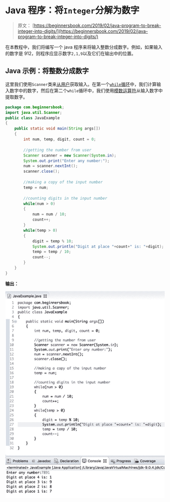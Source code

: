 # Java 程序：将`Integer`分解为数字

> 原文： [https://beginnersbook.com/2019/02/java-program-to-break-integer-into-digits/](https://beginnersbook.com/2019/02/java-program-to-break-integer-into-digits/)

在本教程中，我们将编写一个 java 程序来将输入整数分成数字。例如，如果输入的数字是 912，则程序应显示数字`2,1,9`以及它们在输出中的位置。

## Java 示例：将整数分成数字

这里我们使用`Scanner`类来[从用户](https://beginnersbook.com/2014/07/java-program-to-get-input-from-user/)获取输入。在第一个[`while`循环](https://beginnersbook.com/2015/03/while-loop-in-java-with-examples/)中，我们计算输入数字中的数字，然后在第二个`while`循环中，我们使用[模数运算符](https://beginnersbook.com/2017/08/operators-in-java/)从输入数字中提取数字。

```java
package com.beginnersbook;
import java.util.Scanner;
public class JavaExample 
{
    public static void main(String args[])
    {
        int num, temp, digit, count = 0;

        //getting the number from user
        Scanner scanner = new Scanner(System.in);
        System.out.print("Enter any number:");
        num = scanner.nextInt();
        scanner.close();

        //making a copy of the input number
        temp = num;

        //counting digits in the input number
        while(num > 0)
        {
            num = num / 10;
            count++;
        }
        while(temp > 0)
        {
            digit = temp % 10;
            System.out.println("Digit at place "+count+" is: "+digit);
            temp = temp / 10;
            count--;
        }
    }
}
```

**输出：**

![Java Program to break Integer into Digits](img/7f21092f0aaf62fad2e0b929fb1e085b.jpg)